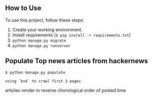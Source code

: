 ## How to Use

To use this project, follow these steps:

1. Create your working environment.
2. Install requirements (`$ pip install -r requirements.txt`)
3. `python manage.py migrate`
4. `python manage.py runserver`


## Populate Top news articles from hackernews

    $ python manage.py populate
    
    using `bs4` to crawl first 3 pages 


articles render in reverse chorological order of posted time